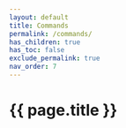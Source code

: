 ```yaml
---
layout: default
title: Commands
permalink: /commands/
has_children: true
has_toc: false
exclude_permalink: true
nav_order: 7
---
```


# {{ page.title }}